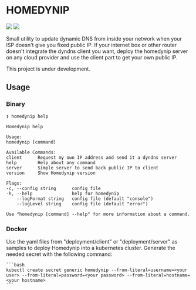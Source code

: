 # HOMEDYNIP

![](https://github.com/golgoth31/homedynip/workflows/Lint/badge.svg) ![](https://github.com/golgoth31/homedynip/workflows/Release/badge.svg)

Small utility to update dynamic DNS from inside your network when your ISP doesn't give you fixed public IP. If your internet box or other router doesn't integrate the dyndns client you want, deploy the homedynip server on any cloud provider and use the client part to get your own public IP.

This project is under development.

## Usage

### Binary

    ❯ homedynip help

    Homedynip help

    Usage:
    homedynip [command]

    Available Commands:
    client      Request my own IP address and send it a dyndns server
    help        Help about any command
    server      Simple server to send back public IP to client
    version     Show Homedynip version

    Flags:
    -c, --config string      config file
    -h, --help               help for homedynip
        --logFormat string   config file (default "console")
        --logLevel string    config file (default "error")

    Use "homedynip [command] --help" for more information about a command.

### Docker

Use the yaml files from "deployment/client" or "deployment/server" as samples to deploy Homedynip into a kubernetes cluster.
Generate the needed secret with the following command:

    ```bash
    kubectl create secret generic homedynip --from-literal=username=<your user> --from-literal=password=<your password> --from-literal=hostname=<your hostname>
    ```
